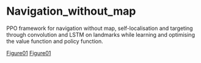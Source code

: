 # Navigation_without_map
PPO framework for navigation without map, self-localisation and targeting through convolution and LSTM on landmarks while learning and optimising the value function and policy function.

[Figure01](https://github.com/KaysenWB/Navigation_without_map/blob/main/Navigation_nomap/results/rewards.jpg?raw=true)
[Figure01](https://github.com/KaysenWB/Navigation_without_map/blob/main/Navigation_nomap/tra/rewards.jpg?raw=true)
